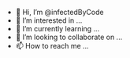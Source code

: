 - 👋 Hi, I’m @infectedByCode
- 👀 I’m interested in ...
- 🌱 I’m currently learning ...
- 💞️ I’m looking to collaborate on ...
- 📫 How to reach me ...

<!---
infectedByCode/infectedByCode is a ✨ special ✨ repository because its `README.md` (this file) appears on your GitHub profile.
You can click the Preview link to take a look at your changes.
--->
